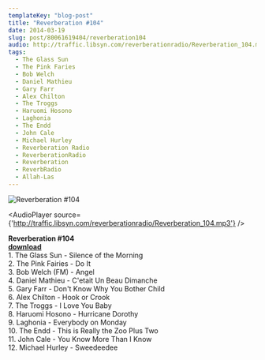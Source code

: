 ```yaml
---
templateKey: "blog-post"
title: "Reverberation #104"
date: 2014-03-19
slug: post/80061619404/reverberation104
audio: http://traffic.libsyn.com/reverberationradio/Reverberation_104.mp3
tags:
  - The Glass Sun
  - The Pink Faries
  - Bob Welch
  - Daniel Mathieu
  - Gary Farr
  - Alex Chilton
  - The Troggs
  - Haruomi Hosono
  - Laghonia
  - The Endd
  - John Cale
  - Michael Hurley
  - Reverberation Radio
  - ReverberationRadio
  - Reverberation
  - ReverbRadio
  - Allah-Las
---
```


![Reverberation #104](../images/635a2188eae05bfdb77bf61dfa4a23ac23ec55d4a626e87272bd68f37df08168.jpg)

<AudioPlayer source={'http://traffic.libsyn.com/reverberationradio/Reverberation_104.mp3'} />

<p><strong>Reverberation #104<br /></strong><strong><a href="http://traffic.libsyn.com/reverberationradio/Reverberation_104.mp3" title="download" target="_blank">download<br /></a></strong>1. The Glass Sun - Silence of the Morning<br />2. The Pink Fairies - Do It<br />3. Bob Welch (FM) - Angel<br />4. Daniel Mathieu - C'etait Un Beau Dimanche<br />5. Gary Farr - Don't Know Why You Bother Child<br />6. Alex Chilton - Hook or Crook<br />7. The Troggs - I Love You Baby<br />8. Haruomi Hosono - Hurricane Dorothy<br />9. Laghonia - Everybody on Monday<br />10. The Endd - This is Really the Zoo Plus Two<br />11. John Cale - You Know More Than I Know<br />12. Michael Hurley - Sweedeedee</p>
